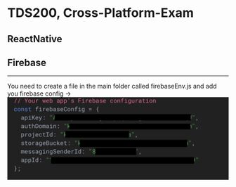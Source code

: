 # TDS200, Cross-Platform-Exam
## ReactNative
## Firebase

<hr>

You need to create a file in the main folder called firebaseEnv.js
and add you firebase config ->
<img src="https://raw.githubusercontent.com/Jakub-G-Education/TDS200-Cross-Platform-Exam/refs/heads/main/screenshots/Screenshot%202024-12-11%20at%2011.56.31.png" />
